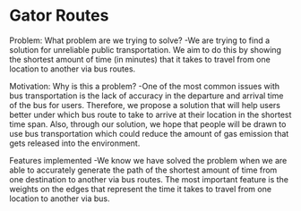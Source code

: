 # Gator Routes

Problem: What problem are we trying to solve?
-We are trying to find a solution for unreliable public transportation. We aim to do this by showing the shortest amount of time (in minutes) that it takes to travel from one    location to another via bus routes.

Motivation: Why is this a problem?
-One of the most common issues with bus transportation is the lack of accuracy in the departure and arrival time of the bus for users. Therefore, we propose a solution that will help users better under which bus route to take to arrive at their location in the shortest time span. Also, through our solution, we hope that people will be drawn to use bus transportation which could reduce the amount of gas emission that gets released into the environment.

Features implemented
-We know we have solved the problem when we are able to accurately generate the path of the shortest amount of time from one destination to another via bus routes. The most important feature is the weights on the edges that represent the time it takes to travel from one location to another via bus.
